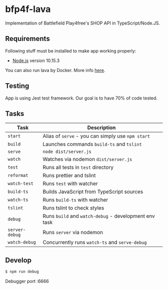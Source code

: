 # bfp4f-lava

Implementation of Battlefield Play4free's SHOP API in TypeScript/Node.JS.

## Requirements

Following stuff must be installed to make app working properly:

* [Node.js](http://nodejs.org) version 10.15.3

You can also run lava by Docker. More info [here](https://github.com/piotrmoszkowicz/bfp4f-lava/blob/master/DOCKER.md).

## Testing

App is using Jest test framework. Our goal is to have 70% of code tested.

## Tasks

Task            | Description
-----           | -----------
`start`         | Alias of `serve` - you can simply use `npm start`
`build`         | Launches commands `build-ts` and `tslint`
`serve`         | `node dist/server.js`
`watch`         | Watches via nodemon `dist/server.js`
`test`          | Runs all tests in `test` directory
`reformat`      | Runs prettier and tslint
`watch-test`    | Runs `test` with watcher
`build-ts`      | Builds JavaScript from TypeScript sources
`watch-ts`      | Runs `build-ts` with watcher
`tslint`        | Runs tslint to check styles
`debug`         | Runs `build` and `watch-debug` - development env task
`server-debug`  | Runs `server` via nodemon
`watch-debug`   | Concurrently runs `watch-ts` and `serve-debug`

## Develop

```sh 
$ npm run debug
```

Debugger port :6666